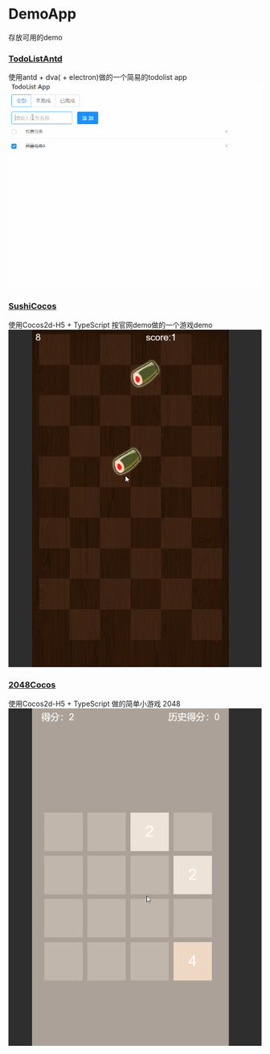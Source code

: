 # DemoApp
存放可用的demo

### [TodoListAntd](./TodoListAntd)
使用antd + dva( + electron)做的一个简易的todolist app
![](./res/app.gif)

### [SushiCocos](./SushiCocos)
使用Cocos2d-H5 + TypeScript 按官网demo做的一个游戏demo
![](./res/Sushi.gif)

### [2048Cocos](./SushiCocos)
使用Cocos2d-H5 + TypeScript 做的简单小游戏 2048
![](./res/2048.gif)